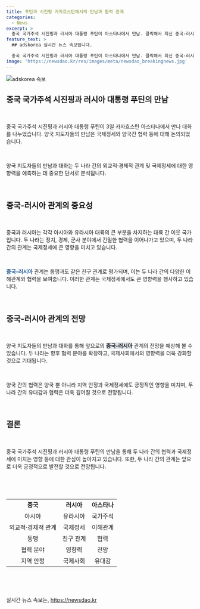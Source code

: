 ```yaml
---
title: 푸틴과 시진핑 카자흐스탄에서의 만남과 협력 관계
categories:
  - News
excerpt: >
  중국 국가주석 시진핑과 러시아 대통령 푸틴이 아스타나에서 만남. 클릭해서 최신 중국-러시아 관계 소식 확인!
feature_text: >
  ## adskorea 실시간 뉴스 속보입니다.

  중국 국가주석 시진핑과 러시아 대통령 푸틴이 아스타나에서 만남. 클릭해서 최신 중국-러시아 관계 소식 확인!
image: 'https://newsdao.kr/res/images/meta/newsdao_breakingnews.jpg'
---
```


<p><img src="https://newsdao.kr/res/images/meta/newsdao_breakingnews.jpg" alt="adskorea 속보" /></p>

<h2 data-ke-size="size26">중국 국가주석 시진핑과 러시아 대통령 푸틴의 만남</h2>

<p data-ke-size="size16">&nbsp;</p>

<p>중국 국가주석 시진핑과 러시아 대통령 푸틴이 3일 카자흐스탄 아스타나에서 만나 대화를 나누었습니다. 양국 지도자들의 만남은 국제정세와 양국간 협력 등에 대해 논의되었습니다.</p>

<p data-ke-size="size16">&nbsp;</p>

<p>양국 지도자들의 만남과 대화는 두 나라 간의 외교적·경제적 관계 및 국제정세에 대한 영향력을 예측하는 데 중요한 단서로 분석됩니다.</p>

<p data-ke-size="size16">&nbsp;</p>

<h2 data-ke-size="size26">중국-러시아 관계의 중요성</h2>

<p data-ke-size="size16">&nbsp;</p>

<p>중국과 러시아는 각각 아시아와 유라시아 대륙의 큰 부분을 차지하는 대륙 간 이웃 국가입니다. 두 나라는 정치, 경제, 군사 분야에서 긴밀한 협력을 이어나가고 있으며, 두 나라 간의 관계는 국제정세에 큰 영향을 미치고 있습니다.</p>

<p data-ke-size="size16">&nbsp;</p>

<p><b><span style="color: #1a5490;">중국-러시아</span></b> 관계는 동맹과도 같은 친구 관계로 평가되며, 이는 두 나라 간의 다양한 이해관계와 협력을 보여줍니다. 이러한 관계는 국제정세에서도 큰 영향력을 행사하고 있습니다.</p>

<p data-ke-size="size16">&nbsp;</p>

<h2 data-ke-size="size26">중국-러시아 관계의 전망</h2>

<p data-ke-size="size16">&nbsp;</p>

<p>양국 지도자들의 만남과 대화를 통해 앞으로의 <b><span style="background-color: #21538527;">중국-러시아</span></b> 관계의 전망을 예상해 볼 수 있습니다. 두 나라는 향후 협력 분야를 확장하고, 국제사회에서의 영향력을 더욱 강화할 것으로 기대됩니다.</p>

<p data-ke-size="size16">&nbsp;</p>

<p>양국 간의 협력은 양국 뿐 아니라 지역 안정과 국제정세에도 긍정적인 영향을 미치며, 두 나라 간의 유대감과 협력은 더욱 깊어질 것으로 전망됩니다.</p>

<p data-ke-size="size16">&nbsp;</p>

<h2 data-ke-size="size26">결론</h2>

<p data-ke-size="size16">&nbsp;</p>

<p>중국 국가주석 시진핑과 러시아 대통령 푸틴의 만남을 통해 두 나라 간의 협력과 국제정세에 미치는 영향 등에 대한 관심이 높아지고 있습니다. 또한, 두 나라 간의 관계는 앞으로 더욱 긍정적으로 발전할 것으로 전망됩니다.</p>

<p data-ke-size="size16">&nbsp;</p>

<p data-ke-size="size16">&nbsp;</p>

<table>
    <tbody>
        <tr>
            <td style="text-align: center; height: 17px;"><b>중국</b></td>
            <td style="text-align: center; height: 17px;"><b>러시아</b></td>
            <td style="text-align: center; height: 17px;"><b>아스타나</b></td>
        </tr>
        <tr>
            <td style="text-align: center; height: 17px;">아시아</td>
            <td style="text-align: center; height: 17px;">유라시아</td>
            <td style="text-align: center; height: 17px;">국가주석</td>
        </tr>
        <tr>
            <td style="text-align: center; height: 17px;">외교적·경제적 관계</td>
            <td style="text-align: center; height: 17px;">국제정세</td>
            <td style="text-align: center; height: 17px;">이해관계</td>
        </tr>
        <tr>
            <td style="text-align: center; height: 17px;">동맹</td>
            <td style="text-align: center; height: 17px;">친구 관계</td>
            <td style="text-align: center; height: 17px;">협력</td>
        </tr>
        <tr>
            <td style="text-align: center; height: 17px;">협력 분야</td>
            <td style="text-align: center; height: 17px;">영향력</td>
            <td style="text-align: center; height: 17px;">전망</td>
        </tr>
        <tr>
            <td style="text-align: center; height: 17px;">지역 안정</td>
            <td style="text-align: center; height: 17px;">국제사회</td>
            <td style="text-align: center; height: 17px;">유대감</td>
        </tr>
    </tbody>
</table>

<p data-ke-size="size16">&nbsp;</p>

<p data-ke-size="size16">&nbsp;</p>
실시간 뉴스 속보는, <a href="https://newsdao.kr" rel="dofollow">https://newsdao.kr</a>


